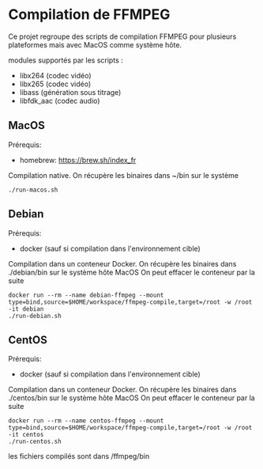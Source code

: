 # Compilation de FFMPEG

Ce projet regroupe des scripts de compilation FFMPEG pour plusieurs plateformes mais avec MacOS comme système hôte.

modules supportés par les scripts :

- libx264 (codec vidéo)
- libx265 (codec vidéo)
- libass (génération sous titrage)
- libfdk_aac (codec audio)

## MacOS

Prérequis:

* homebrew: https://brew.sh/index_fr

Compilation native. On récupère les binaires dans ~/bin sur le système

```
./run-macos.sh
```

## Debian

Prérequis:

* docker (sauf si compilation dans l'environnement cible)

Compilation dans un conteneur Docker. On récupère les binaires dans ./debian/bin sur le système hôte MacOS
On peut effacer le conteneur par la suite

```
docker run --rm --name debian-ffmpeg --mount type=bind,source=$HOME/workspace/ffmpeg-compile,target=/root -w /root -it debian
./run-debian.sh
```

## CentOS

Prérequis:

* docker (sauf si compilation dans l'environnement cible)

Compilation dans un conteneur Docker. On récupère les binaires dans ./centos/bin sur le système hôte MacOS
On peut effacer le conteneur par la suite

```
docker run --rm --name centos-ffmpeg --mount type=bind,source=$HOME/workspace/ffmpeg-compile,target=/root -w /root -it centos
./run-centos.sh
```

les fichiers compilés sont dans /ffmpeg/bin
